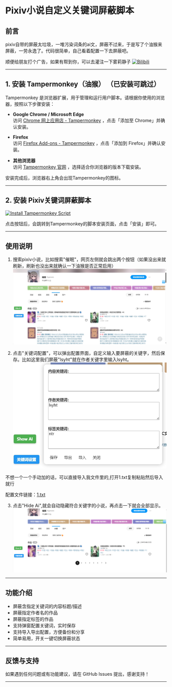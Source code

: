 # Pixiv小说自定义关键词屏蔽脚本


## 前言

pixiv自带的屏蔽太垃圾，一堆污染词条的ai文，屏蔽不过来，于是写了个油猴来屏蔽，一劳永逸了。代码很简单，自己看着配置一下去屏蔽吧。

顺便给朋友打个广告，如果有帮到你，可以去灌注一下雾莉静子
[![Bilibili](https://i1.hdslb.com/bfs/face/a0854b13ffd603c12c54ab00d97f4bc4bb50d138.jpg@128w_128h_1c_1s.webp)](https://space.bilibili.com/611566)

---


## 1. 安装 Tampermonkey（油猴）  （已安装可跳过）

Tampermonkey 是浏览器扩展，用于管理和运行用户脚本。请根据你使用的浏览器，按照以下步骤安装：

- **Google Chrome / Microsoft Edge**  
  访问 [Chrome 网上应用店 - Tampermonkey](https://chrome.google.com/webstore/detail/tampermonkey/dhdgffkkebhmkfjojejmpbldmpobfkfo) ，点击「添加至 Chrome」并确认安装。

- **Firefox**  
  访问 [Firefox Add-ons - Tampermonkey](https://addons.mozilla.org/firefox/addon/tampermonkey/) ，点击「添加到 Firefox」并确认安装。


- **其他浏览器**  
  访问 [Tampermonkey 官网](https://www.tampermonkey.net/) ，选择适合你浏览器的版本下载安装。

安装完成后，浏览器右上角会出现Tampermonkey的图标。

---

## 2. 安装 Pixiv关键词屏蔽脚本

<a href="https://raw.githubusercontent.com/echo152/pixiv-custom-filter/main/pixiv-custom-filter.user.js" target="_blank" rel="noopener noreferrer">
  <img src="https://img.shields.io/badge/Install%20Tampermonkey-brightgreen?style=for-the-badge&logo=tampermonkey" alt="Install Tampermonkey Script">
</a> 

点击按钮后，会跳转到Tampermonkey的脚本安装页面，点击「安装」即可。

---
## 使用说明

1. 搜索pixiv小说，比如搜索"催眠"，网页左侧就会跳出两个按钮（如果没出来就刷新，刷新也没出来就确认一下油猴是否正常启用）
![预览图](https://raw.githubusercontent.com/echo152/pixiv-custom-filter/main/image/1.png)

2.  点击"关键词配置"，可以弹出配置界面，自定义输入要屏蔽的关键字，然后保存。比如这里我们屏蔽"lsyht"就在作者关键字里输入lsyht。
![预览图](https://raw.githubusercontent.com/echo152/pixiv-custom-filter/main/image/2.png)

不想一个一个手动加的话，可以直接导入我文件里的,打开1.txt复制粘贴然后导入就行

配置文件链接：[1.txt](https://github.com/echo152/pixiv-custom-filter/blob/main/1.txt)

3.  点击"Hide Ai",就会自动隐藏符合关键字的小说，再点击一下就会全部显示。
![预览图](https://raw.githubusercontent.com/echo152/pixiv-custom-filter/main/image/3.png)



---


## 功能介绍

- 屏蔽含指定关键词的内容标题/描述
- 屏蔽指定作者名的作品
- 屏蔽指定标签的作品
- 支持弹窗配置关键词，实时保存
- 支持导入导出配置，方便备份和分享
- 简单易用，开关一键切换屏蔽状态

---



## 反馈与支持

如果遇到任何问题或有功能建议，请在 GitHub Issues 提出，感谢支持！

---

